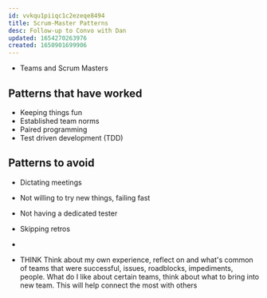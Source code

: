 ```yaml
---
id: vvkqu1piiqc1c2ezeqe8494
title: Scrum-Master Patterns
desc: Follow-up to Convo with Dan
updated: 1654270263976
created: 1650901699906
---
```

- Teams and Scrum Masters

## Patterns that have worked
- Keeping things fun
- Established team norms
- Paired programming
- Test driven development (TDD)


## Patterns to avoid
- Dictating meetings
- Not willing to try new things, failing fast
- Not having a dedicated tester
- Skipping retros
- 

- THINK Think about my own experience, reflect on and what's common of teams that were successful, issues, roadblocks, impediments, people. What do I like about certain teams, think about what to bring into new team. This will help connect the most with others